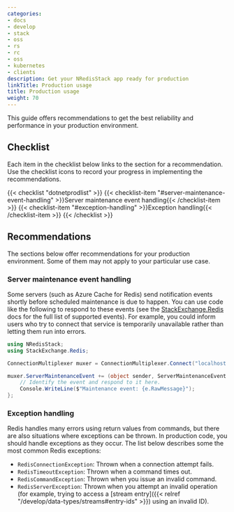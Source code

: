```yaml
---
categories:
- docs
- develop
- stack
- oss
- rs
- rc
- oss
- kubernetes
- clients
description: Get your NRedisStack app ready for production
linkTitle: Production usage
title: Production usage
weight: 70
---
```


This guide offers recommendations to get the best reliability and
performance in your production environment.

## Checklist

Each item in the checklist below links to the section
for a recommendation. Use the checklist icons to record your
progress in implementing the recommendations.

{{< checklist "dotnetprodlist" >}}
    {{< checklist-item "#server-maintenance-event-handling" >}}Server maintenance event handling{{< /checklist-item >}}
    {{< checklist-item "#exception-handling" >}}Exception handling{{< /checklist-item >}}
{{< /checklist >}}

## Recommendations

The sections below offer recommendations for your production environment. Some
of them may not apply to your particular use case.

### Server maintenance event handling

Some servers (such as Azure Cache for Redis) send notification events shortly
before scheduled maintenance is due to happen. You can use code like the
following to respond to these events (see the 
[StackExchange.Redis](https://stackexchange.github.io/StackExchange.Redis/ServerMaintenanceEvent)
docs for the full list of supported events). For example, you could
inform users who try to connect that service is temporarily unavailable
rather than letting them run into errors.

```cs
using NRedisStack;
using StackExchange.Redis;

ConnectionMultiplexer muxer = ConnectionMultiplexer.Connect("localhost:6379");

muxer.ServerMaintenanceEvent += (object sender, ServerMaintenanceEvent e) => {
    // Identify the event and respond to it here.
    Console.WriteLine($"Maintenance event: {e.RawMessage}");
};
```

### Exception handling

Redis handles many errors using return values from commands, but there
are also situations where exceptions can be thrown. In production code,
you should handle exceptions as they occur. The list below describes some
the most common Redis exceptions:

- `RedisConnectionException`: Thrown when a connection attempt fails.
- `RedisTimeoutException`: Thrown when a command times out.
- `RedisCommandException`: Thrown when you issue an invalid command.
- `RedisServerException`: Thrown when you attempt an invalid operation
  (for example, trying to access a
  [stream entry]({{< relref "/develop/data-types/streams#entry-ids" >}})
  using an invalid ID).
